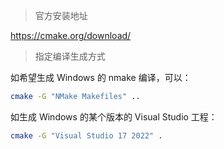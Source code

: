 > 官方安装地址

https://cmake.org/download/

> 指定编译生成方式

如希望生成 Windows 的 nmake 编译，可以：

```bash
cmake -G "NMake Makefiles" ..
```

如生成 Windows 的某个版本的 Visual Studio 工程：

```bash
cmake -G "Visual Studio 17 2022" .
```
